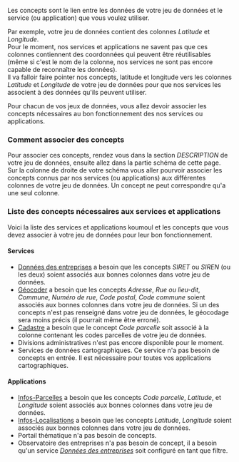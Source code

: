 Les concepts sont le lien entre les données de votre jeu de données et le service (ou application) que vous voulez utiliser.  

Par exemple, votre jeu de données contient des colonnes *Latitude* et *Longitude*.  
Pour le moment, nos services et applications ne savent pas que ces colonnes contiennent des coordonnées qui peuvent être réutilisables (même si c'est le nom de la colonne, nos services ne sont pas encore capable de reconnaître les données).  
Il va falloir faire pointer nos concepts, latitude et longitude vers les colonnes *Latitude* et *Longitude* de votre jeu de données pour que nos services les associent à des données qu'ils peuvent utiliser.

Pour chacun de vos jeux de données, vous allez devoir associer les concepts nécessaires au bon fonctionnement des nos services ou applications.

### Comment associer des concepts

Pour associer ces concepts, rendez vous dans la section *DESCRIPTION* de votre jeu de données, ensuite allez dans la partie schéma de cette page. Sur la colonne de droite de votre schéma vous aller pourvoir associer les concepts connus par nos services (ou applications) aux différentes colonnes de votre jeu de données. Un concept ne peut correspondre qu'a une seul colonne.


### Liste des concepts nécessaires aux services et applications
Voici la liste des services et applications koumoul et les concepts que vous devez associer à votre jeu de données pour leur bon fonctionnement.

#### Services

* [Données des entreprises](user-guide/service-entreprise) a besoin que les concepts *SIRET* ou *SIREN* (ou les deux) soient associés aux bonnes colonnes dans votre jeu de données.
* [Géocoder](user-guide/service-geocoder) a besoin que les concepts *Adresse*, *Rue ou lieu-dit*, *Commune*, *Numéro de rue*, *Code postal*, *Code commune* soient associés aux bonnes colonnes dans votre jeu de données. Si un des concepts n'est pas renseigné dans votre jeu de données, le géocodage sera moins précis (il pourrait même être erroné).
* [Cadastre](user-guide/service-land-register) a besoin que le concept *Code parcelle* soit associé à la colonne contenant les codes parcelles de votre jeu de données.
* Divisions administratives n'est pas encore disponible pour le moment.
* Services de données cartographiques. Ce service n'a pas besoin de concepts en entrée. Il est nécessaire pour toutes vos applications cartographiques.

#### Applications

* [Infos-Parcelles](user-guide/application-infos-parcel) a besoin que les concepts *Code parcelle*, *Latitude*, et *Longitude* soient associés aux bonnes colonnes dans votre jeu de données.
* [Infos-Localisations](user-guide/application-infos-location) a besoin que les concepts *Latitude*, *Longitude* soient associés aux bonnes colonnes dans votre jeu de données.
* Portail thématique n'a pas besoin de concepts.
* Observatoire des entreprises n'a pas besoin de concept, il a besoin qu'un service [*Données des entreprises*](user-guide/service-entreprise) soit configuré en tant que filtre.

